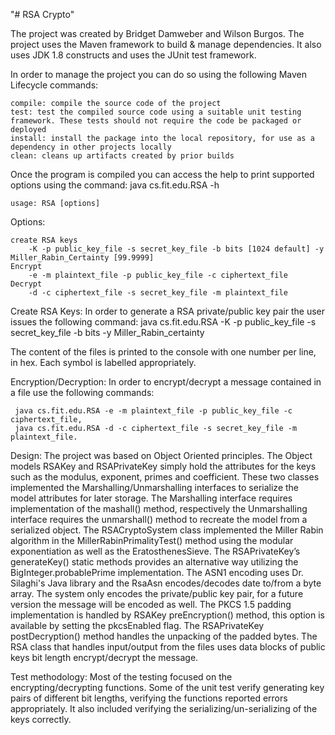 "# RSA Crypto" 

The project was created by Bridget Damweber and Wilson Burgos. The project uses the Maven framework to build & manage
dependencies. It also uses JDK 1.8 constructs and uses the JUnit test framework.

In order to manage the project you can do so using the following Maven Lifecycle commands:

    compile: compile the source code of the project
    test: test the compiled source code using a suitable unit testing framework. These tests should not require the code be packaged or deployed
    install: install the package into the local repository, for use as a dependency in other projects locally
    clean: cleans up artifacts created by prior builds

Once the program is compiled you can access the help to print supported options using the command:
    java cs.fit.edu.RSA -h

    usage: RSA [options] 

Options: 

	create RSA keys 
		-K -p public_key_file -s secret_key_file -b bits [1024 default] -y Miller_Rabin_Certainty [99.9999]
	Encrypt
		-e -m plaintext_file -p public_key_file -c ciphertext_file
	Decrypt
		-d -c ciphertext_file -s secret_key_file -m plaintext_file

Create RSA Keys:
In order to generate a RSA private/public key pair the user issues the following command:
    java cs.fit.edu.RSA -K -p public_key_file -s secret_key_file -b bits -y Miller_Rabin_certainty

The content of the files is printed to the console with one number per line, in hex. Each symbol is labelled appropriately. 

Encryption/Decryption:
In order to encrypt/decrypt a message contained in a file use the following commands:

     java cs.fit.edu.RSA -e -m plaintext_file -p public_key_file -c ciphertext_file,
     java cs.fit.edu.RSA -d -c ciphertext_file -s secret_key_file -m plaintext_file.
 

Design:
The project was based on Object Oriented principles. The Object models RSAKey and RSAPrivateKey simply hold the attributes for the keys such as the modulus, exponent, primes and coefficient. These two classes implemented the Marshalling/Unmarshalling interfaces to serialize the model attributes for later storage. The Marshalling interface requires implementation of the mashall() method, respectively the Unmarshalling interface requires the unmarshall() method to recreate the model from a serialized object.
The RSACryptoSystem class implemented the Miller Rabin algorithm in the MillerRabinPrimalityTest() method using the modular exponentiation as well as the EratosthenesSieve. The RSAPrivateKey’s generateKey() static methods provides an alternative way utilizing the BigInteger.probablePrime implementation.
The ASN1 encoding uses Dr. Silaghi's Java library and the RsaAsn encodes/decodes date to/from a byte array. The system only encodes the private/public key pair, for a future version the message will be encoded as well. 
The PKCS 1.5 padding implementation is handled by RSAKey preEncryption() method, this option is available by setting the pkcsEnabled flag. The RSAPrivateKey postDecryption() method handles the unpacking of the padded bytes. 
The RSA class that handles input/output from the files uses data blocks of public keys bit length encrypt/decrypt the message. 


Test methodology:
Most of the testing focused on the encrypting/decrypting functions. Some of the unit test verify generating key pairs of different bit lengths, verifying the functions reported errors appropriately. It also included verifying the serializing/un-serializing of the keys correctly.

